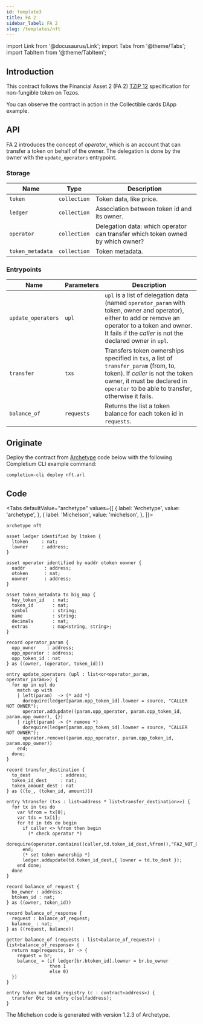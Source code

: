 ```yaml
---
id: template3
title: FA 2
sidebar_label: FA 2
slug: /templates/nft
---
```

import Link from '@docusaurus/Link';
import Tabs from '@theme/Tabs';
import TabItem from '@theme/TabItem';

## Introduction

This contract follows the Financial Asset 2 (FA 2) <a href='https://gitlab.com/tzip/tzip/-/blob/master/proposals/tzip-12/tzip-12.md'>TZIP 12</a> specification for non-fungible token on Tezos.

You can observe the contract in action in the <Link to='/docs/dapp-nonfungible/'>Collectible cards</Link> DApp example.

## API

FA 2 introduces the concept of *operator*, which is an account that can transfer a token on behalf of the owner. The delegation is done by the owner with the `update_operators` entrypoint.

### Storage

| Name | Type | Description |
| -- | -- | -- |
| `token` | `collection` | Token data, like price. |
| `ledger` | `collection` | Association between token id and its owner. |
| `operator` | `collection` | Delegation data: which operator can transfer which token owned by which owner? |
| `token_metadata` | `collection` | Token metadata. |

### Entrypoints

| Name | Parameters | Description  |
| -- | -- | -- |
| `update_operators` | `upl` | `upl` is a list of delegation data (named `operator_param` with token, owner and operator), either to add or remove an operator to a token and owner. It fails if the *caller* is not the declared owner in `upl`.  |
| `transfer` | `txs` | Transfers token ownerships specified in `txs`, a list of `transfer_param` (from, to, token). If *caller* is not the token owner, it must be declared in `operator` to be able to transfer, otherwise it fails. |
| `balance_of` | `requests` | Returns the list a token balance for each token id in `requests`. |

## Originate


Deploy the contract from <a href='https://archetype-lang.org/'>Archetype</a> code below with the following <Link to='/docs/cli'>Completium CLI</Link> example command:

```
completium-cli deploy nft.arl
```

## Code

<Tabs
  defaultValue="archetype"
  values={[
    { label: 'Archetype', value: 'archetype', },
    { label: 'Michelson', value: 'michelson', },
  ]}>

<TabItem value="archetype">

```archetype title="nft.arl"
archetype nft

asset ledger identified by ltoken {
  ltoken     : nat;
  lowner     : address;
}

asset operator identified by oaddr otoken oowner {
  oaddr       : address;
  otoken      : nat;
  oowner      : address;
}

asset token_metadata to big_map {
  key_token_id   : nat;
  token_id       : nat;
  symbol         : string;
  name           : string;
  decimals       : nat;
  extras         : map<string, string>;
}

record operator_param {
  opp_owner    : address;
  opp_operator : address;
  opp_token_id : nat
} as ((owner, (operator, token_id)))

entry update_operators (upl : list<or<operator_param, operator_param>>) {
  for up in upl do
    match up with
    | left(param)  -> (* add *)
      dorequire(ledger[param.opp_token_id].lowner = source, "CALLER NOT OWNER");
      operator.addupdate((param.opp_operator, param.opp_token_id, param.opp_owner), {})
    | right(param) -> (* remove *)
      dorequire(ledger[param.opp_token_id].lowner = source, "CALLER NOT OWNER");
      operator.remove((param.opp_operator, param.opp_token_id, param.opp_owner))
    end;
  done;
}

record transfer_destination {
  to_dest           : address;
  token_id_dest     : nat;
  token_amount_dest : nat
} as ((to_, (token_id, amount)))

entry %transfer (txs : list<address * list<transfer_destination>>) {
  for tx in txs do
    var %from = tx[0];
    var tds = tx[1];
    for td in tds do begin
      if caller <> %from then begin
        (* check operator *)
        dorequire(operator.contains((caller,td.token_id_dest,%from)),"FA2_NOT_OPERATOR");
      end;
      (* set token ownership *)
      ledger.addupdate(td.token_id_dest,{ lowner = td.to_dest });
    end done;
  done
}

record balance_of_request {
  bo_owner : address;
  btoken_id : nat;
} as ((owner, token_id))

record balance_of_response {
  request : balance_of_request;
  balance_ : nat;
} as ((request, balance))

getter balance_of (requests : list<balance_of_request>) : list<balance_of_response> {
  return map(requests, br -> {
    request = br;
    balance_ = (if ledger[br.btoken_id].lowner = br.bo_owner
                then 1
                else 0)
  })
}

entry token_metadata_registry (c : contract<address>) {
  transfer 0tz to entry c(selfaddress);
}
```

</TabItem>

<TabItem value="michelson">

The <Link to='/docs/contract/programming-language#micheslon'>Michelson</Link> code is generated with version 1.2.3 of Archetype.


```js

```

</TabItem>

</Tabs>